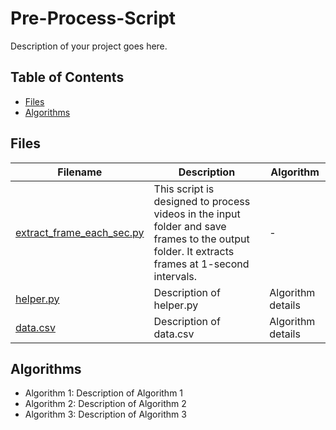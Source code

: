 # Pre-Process-Script


Description of your project goes here.

## Table of Contents
- [Files](#files)
- [Algorithms](#algorithms)

## Files

| Filename | Description | Algorithm |
|----------|-------------|-----------|
| [extract_frame_each_sec.py](script/extract_frame_each_sec.py) | This script is designed to process videos in the input folder and save frames to the output folder. It extracts frames at 1-second intervals. | - |
| [helper.py](src/helper.py) | Description of helper.py | Algorithm details |
| [data.csv](data/data.csv) | Description of data.csv | Algorithm details |

## Algorithms

- Algorithm 1: Description of Algorithm 1
- Algorithm 2: Description of Algorithm 2
- Algorithm 3: Description of Algorithm 3
